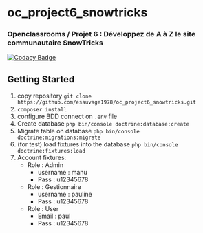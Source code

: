 # oc_project6_snowtricks

### Openclassrooms / Projet 6 : Développez de A à Z le site communautaire SnowTricks
[![Codacy Badge](https://api.codacy.com/project/badge/Grade/70dbbb1769584baa94c6c546620ef3e7)](https://www.codacy.com/manual/esauvage1978/oc_project6_snowtricks?utm_source=github.com&amp;utm_medium=referral&amp;utm_content=esauvage1978/oc_project6_snowtricks&amp;utm_campaign=Badge_Grade)


## Getting Started

1. copy repository `git clone https://github.com/esauvage1978/oc_project6_snowtricks.git`
2. `composer install`
3. configure BDD connect on `.env` file
4. Create database `php bin/console doctrine:database:create`
5. Migrate table on database `php bin/console doctrine:migrations:migrate`
6. (for test) load fixtures into the database `php bin/console doctrine:fixtures:load`
7. Account fixtures:
      * Role : Admin
        * username : manu
        * Pass : u12345678
     * Role : Gestionnaire
        * username : pauline
        * Pass : u12345678
     * Role : User 
        * Email : paul
        * Pass : u12345678
